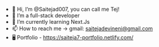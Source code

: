 - 👋 Hi, I’m @Saitejad007, you can call me Tej!
- 👀 I’m a full-stack developer
- 🌱 I’m currently learning Next.Js
- 📫 How to reach me -> gmail: saitejadevineni@gmail.com
- 🖥️ Portfolio - https://saiteja7-portfolio.netlify.com/

<!---
Saitejad007/Saitejad007 is a ✨ special ✨ repository because its `README.md` (this file) appears on your GitHub profile.
You can click the Preview link to take a look at your changes.
--->
